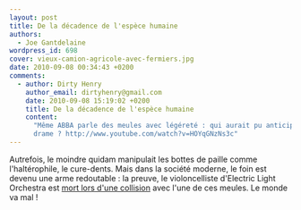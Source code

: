 ```yaml
---
layout: post
title: De la décadence de l'espèce humaine
authors:
  - Joe Gantdelaine
wordpress_id: 698
cover: vieux-camion-agricole-avec-fermiers.jpg
date: 2010-09-08 00:34:43 +0200
comments:
  - author: Dirty Henry
    author_email: dirtyhenry@gmail.com
    date: 2010-09-08 15:19:02 +0200
    title: De la décadence de l'espèce humaine
    content:
      "Même ABBA parle des meules avec légéreté : qui aurait pu anticiper un tel
      drame ? http://www.youtube.com/watch?v=HOYqGNzNs3c"
---
```


Autrefois, le moindre quidam manipulait les bottes de paille comme
l'haltérophile, le cure-dents. Mais dans la société moderne, le foin est devenu
une arme redoutable : la preuve, le violoncelliste d'Electric Light Orchestra
est
[mort lors d'une collision](http://pitchfork.com/news/39956-former-electric-light-orchestra-cellist-mike-edwards-dies-in-freak-hay-bale-accident/)
avec l'une de ces meules. Le monde va mal !
